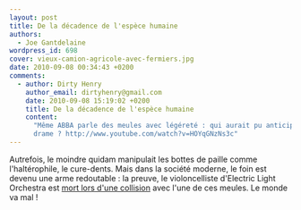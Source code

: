 ```yaml
---
layout: post
title: De la décadence de l'espèce humaine
authors:
  - Joe Gantdelaine
wordpress_id: 698
cover: vieux-camion-agricole-avec-fermiers.jpg
date: 2010-09-08 00:34:43 +0200
comments:
  - author: Dirty Henry
    author_email: dirtyhenry@gmail.com
    date: 2010-09-08 15:19:02 +0200
    title: De la décadence de l'espèce humaine
    content:
      "Même ABBA parle des meules avec légéreté : qui aurait pu anticiper un tel
      drame ? http://www.youtube.com/watch?v=HOYqGNzNs3c"
---
```


Autrefois, le moindre quidam manipulait les bottes de paille comme
l'haltérophile, le cure-dents. Mais dans la société moderne, le foin est devenu
une arme redoutable : la preuve, le violoncelliste d'Electric Light Orchestra
est
[mort lors d'une collision](http://pitchfork.com/news/39956-former-electric-light-orchestra-cellist-mike-edwards-dies-in-freak-hay-bale-accident/)
avec l'une de ces meules. Le monde va mal !
